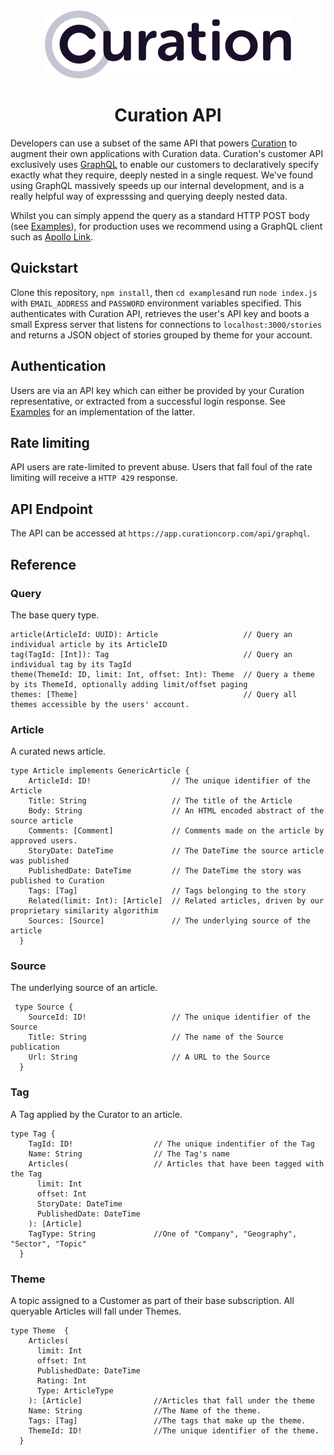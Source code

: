 <p align="center">
    <br>
    <a href="https://curationcorp.com" target="_blank">
    <img src="curationlogo.png"/>
    </a>
    <br>
</p>

<h1 align="center">Curation API</h1>

Developers can use a subset of the same API that powers [Curation](https://app.curationcorp.com) to augment their own applications with Curation data. Curation's customer API exclusively uses [GraphQL](https://graphql.org/) to enable our customers to declaratively specify exactly what they require, deeply nested in a single request. We've found using GraphQL massively speeds up our internal development, and is a really helpful way of expresssing and  querying deeply nested data. 

Whilst you can simply append the query as a standard HTTP POST body (see [Examples](./examples/index.js)), for production uses we recommend using a GraphQL client such as [Apollo Link](https://github.com/apollographql/apollo-link).

## Quickstart 
Clone this repository, `npm install`, then `cd examples`and run `node index.js` with `EMAIL_ADDRESS` and `PASSWORD` environment variables specified. This authenticates with Curation API, retrieves the user's API key and boots a small Express server that listens for connections to `localhost:3000/stories` and returns a JSON object of stories grouped by theme for your account. 

## Authentication
Users are via an API key which can either be provided by your Curation representative, or extracted from a successful login response. See [Examples](./examples/index.js) for an implementation of the latter. 

## Rate limiting
API users are rate-limited to prevent abuse. Users that fall foul of the rate limiting will receive a `HTTP 429` response.

## API Endpoint
The API can be accessed at `https://app.curationcorp.com/api/graphql`.

## Reference

### Query
The base query type. 

```
article(ArticleId: UUID): Article                   // Query an individual article by its ArticleID
tag(TagId: [Int]): Tag                              // Query an individual tag by its TagId
theme(ThemeId: ID, limit: Int, offset: Int): Theme  // Query a theme by its ThemeId, optionally adding limit/offset paging
themes: [Theme]                                     // Query all themes accessible by the users' account. 
```

### Article
A curated news article. 

```
type Article implements GenericArticle {
    ArticleId: ID!                  // The unique identifier of the Article
    Title: String                   // The title of the Article
    Body: String                    // An HTML encoded abstract of the source article
    Comments: [Comment]             // Comments made on the article by approved users. 
    StoryDate: DateTime             // The DateTime the source article was published
    PublishedDate: DateTime         // The DateTime the story was published to Curation
    Tags: [Tag]                     // Tags belonging to the story
    Related(limit: Int): [Article]  // Related articles, driven by our proprietary similarity algorithim
    Sources: [Source]               // The underlying source of the article
  }
```
### Source
The underlying source of an article. 
```
 type Source {
    SourceId: ID!                   // The unique identifier of the Source
    Title: String                   // The name of the Source publication
    Url: String                     // A URL to the Source
  }
```

### Tag 
A Tag applied by the Curator to an article. 
```
type Tag {
    TagId: ID!                  // The unique indentifier of the Tag
    Name: String                // The Tag's name
    Articles(                   // Articles that have been tagged with the Tag
      limit: Int
      offset: Int
      StoryDate: DateTime
      PublishedDate: DateTime
    ): [Article]
    TagType: String             //One of "Company", "Geography", "Sector", "Topic"
  }
```

### Theme
A topic assigned to a Customer as part of their base subscription. All queryable Articles will fall under Themes. 

``` 
type Theme  {
    Articles(
      limit: Int
      offset: Int
      PublishedDate: DateTime
      Rating: Int
      Type: ArticleType
    ): [Article]                //Articles that fall under the theme
    Name: String                //The Name of the theme. 
    Tags: [Tag]                 //The tags that make up the theme.
    ThemeId: ID!                //The unique identifier of the theme.
  }
```

